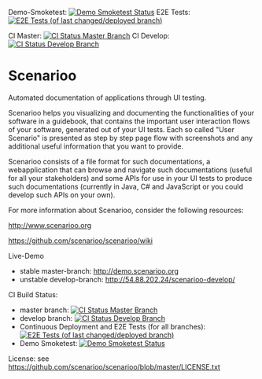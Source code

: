 Demo-Smoketest: [![Demo Smoketest Status](http://ci.scenarioo.org/job/smoketest/badge/icon)](http://ci.scenarioo.org/job/smoketest)
E2E Tests: [![E2E Tests (of last changed/deployed branch)](http://ci.scenarioo.org/job/deploy-demo-and-run-e2e-tests/badge/icon)](http://ci.scenarioo.org/job/deploy-demo-and-run-e2e-tests)  

CI Master: [![CI Status Master Branch](http://ci.scenarioo.org/job/scenarioo-master/badge/icon)](http://ci.scenarioo.org/job/scenarioo-master)
CI Develop: [![CI Status Develop Branch](http://ci.scenarioo.org/job/scenarioo-develop/badge/icon)](http://ci.scenarioo.org/job/scenarioo-develop)

Scenarioo
==========

Automated documentation of applications through UI testing.

Scenarioo helps you visualizing and documenting the functionalities of your software in a guidebook, that contains the important user interaction flows of your software, generated out of your UI tests. Each so called "User Scenario" is presented as step by step page flow with screenshots and any additional useful information that you want to provide.

Scenarioo consists of a file format for such documentations, a webapplication that can browse and navigate such documentations (useful for all your stakeholders) and some APIs for use in your UI tests to produce such documentations (currently in Java, C# and JavaScript or you could develop such APIs on your own).

For more information about Scenarioo, consider the following resources:

http://www.scenarioo.org

https://github.com/scenarioo/scenarioo/wiki

Live-Demo 

* stable master-branch: http://demo.scenarioo.org
* unstable develop-branch: http://54.88.202.24/scenarioo-develop/

CI Build Status: 

* master branch: [![CI Status Master Branch](http://ci.scenarioo.org/job/scenarioo-master/badge/icon)](http://ci.scenarioo.org/job/scenarioo-master)
* develop branch: [![CI Status Develop Branch](http://ci.scenarioo.org/job/scenarioo-develop/badge/icon)](http://ci.scenarioo.org/job/scenarioo-develop)
* Continuous Deployment and E2E Tests (for all branches): [![E2E Tests (of last changed/deployed branch)](http://ci.scenarioo.org/job/deploy-demo-and-run-e2e-tests/badge/icon)](http://ci.scenarioo.org/job/deploy-demo-and-run-e2e-tests)
* Demo Smoketest: [![Demo Smoketest Status](http://ci.scenarioo.org/job/smoketest/badge/icon)](http://ci.scenarioo.org/job/smoketest)

License: see https://github.com/scenarioo/scenarioo/blob/master/LICENSE.txt

